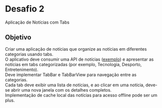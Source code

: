 # Desafio 2

Aplicação de Notícias com Tabs

## Objetivo

Criar uma aplicação de notícias que organize as notícias em diferentes categorias usando tabs.\
O aplicativo deve consumir uma API de notícias ([exemplo](https://newsapi.org)) e apresentar as notícias em tabs categorizadas (por exemplo, Tecnologia, Desporto, Entretenimento).\
Deve implementar TabBar e TabBarView para navegação entre as categorias.\
Cada tab deve exibir uma lista de notícias, e ao clicar em uma notícia, deve-se abrir uma nova janela com os detalhes completos.\
Implementação de cache local das notícias para acesso offline pode ser um plus.
